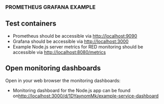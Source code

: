 ### PROMETHEUS GRAFANA EXAMPLE

## Test containers
- Prometheus should be accessible via [http://localhost:9090](http://localhost:9090)
- Grafana should be accessible via [http://localhost:3000](http://localhost:3000)
- Example Node.js server metrics for RED monitoring should be accessible via [http://localhost:8080/metrics](http://localhost:8080/metrics)

## Open monitoring dashboards
Open in your web browser the monitoring dashboards:
- Monitoring dashboard for the Node.js app can be found on[http://localhost:3000/d/1DYaynomMk/example-service-dashboard](http://localhost:3000/d/1DYaynomMk/example-service-dashboard)
